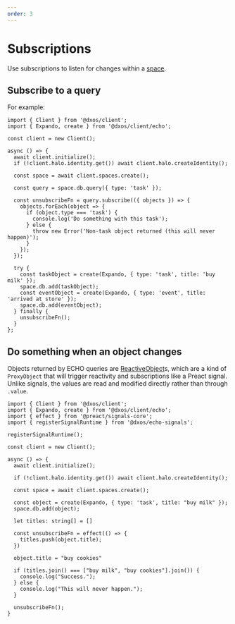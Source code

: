 ```yaml
---
order: 3
---
```


# Subscriptions

Use subscriptions to listen for changes within a [space](./README.md).

## Subscribe to a query

For example:
```ts{12,14} file=./snippets/subscription.ts#L5-
import { Client } from '@dxos/client';
import { Expando, create } from '@dxos/client/echo';

const client = new Client();

async () => {
  await client.initialize();
  if (!client.halo.identity.get()) await client.halo.createIdentity();

  const space = await client.spaces.create();

  const query = space.db.query({ type: 'task' });

  const unsubscribeFn = query.subscribe(({ objects }) => {
    objects.forEach(object => {
      if (object.type === 'task') {
        console.log('Do something with this task');
      } else {
        throw new Error('Non-task object returned (this will never happen)');
      }
    });
  });

  try {
    const taskObject = create(Expando, { type: 'task', title: 'buy milk' });
    space.db.add(taskObject);
    const eventObject = create(Expando, { type: 'event', title: 'arrived at store' });
    space.db.add(eventObject);
  } finally {
    unsubscribeFn();
  }
};
```

## Do something when an object changes

Objects returned by ECHO queries are [ReactiveObject](../../../api/@dxos/client/types/ReactiveObject.md)s, which are a kind of `ProxyObject` that will trigger reactivity and subscriptions like a Preact signal. Unlike signals, the values are read and modified directly rather than through `.value`.

```ts{22} file=./snippets/on-object-change.ts#L5-
import { Client } from '@dxos/client';
import { Expando, create } from '@dxos/client/echo';
import { effect } from '@preact/signals-core';
import { registerSignalRuntime } from '@dxos/echo-signals';

registerSignalRuntime();

const client = new Client();

async () => {
  await client.initialize();

  if (!client.halo.identity.get()) await client.halo.createIdentity();

  const space = await client.spaces.create();

  const object = create(Expando, { type: 'task', title: "buy milk" });
  space.db.add(object);

  let titles: string[] = []

  const unsubscribeFn = effect(() => {
    titles.push(object.title);
  })

  object.title = "buy cookies"

  if (titles.join() === ["buy milk", "buy cookies"].join()) {
    console.log("Success.");
  } else {
    console.log("This will never happen.");
  }

  unsubscribeFn();
}
```
